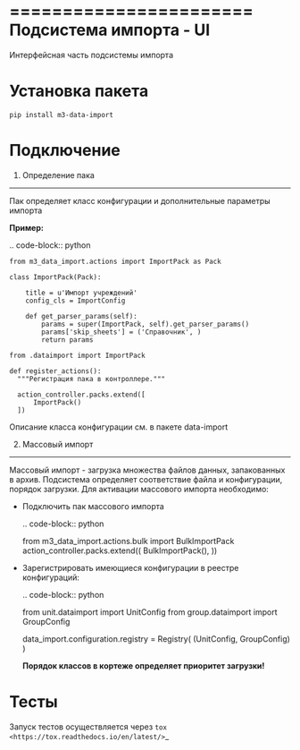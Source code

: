 =======================
Подсистема импорта - UI
=======================

Интерфейсная часть подсистемы импорта

Установка пакета
================

``pip install m3-data-import``

Подключение
===========


1. Определение пака
*******************
Пак определяет класс конфигурации и дополнительные параметры импорта

**Пример:**

.. code-block:: python

    from m3_data_import.actions import ImportPack as Pack

    class ImportPack(Pack):

        title = u'Импорт учреждений'
        config_cls = ImportConfig

        def get_parser_params(self):
            params = super(ImportPack, self).get_parser_params()
            params['skip_sheets'] = ('Справочник', )
            return params

    from .dataimport import ImportPack

    def register_actions():
      """Регистрация пака в контроллере."""

      action_controller.packs.extend([
          ImportPack()
      ])


Описание класса конфигурации см. в пакете data-import

2. Массовый импорт
******************

Массовый импорт - загрузка множества файлов данных, запакованных в архив. Подсистема определяет соответствие файла и конфигурации, порядок загрузки. Для активации массового импорта необходимо:

- Подключить пак массового импорта

  .. code-block:: python

    from m3_data_import.actions.bulk import BulkImportPack
    action_controller.packs.extend((
        BulkImportPack(),
    ))

- Зарегистрировать имеющиеся конфигурации в реестре конфигураций:

  .. code-block:: python

    from unit.dataimport import UnitConfig
    from group.dataimport import GroupConfig

    data_import.configuration.registry = Registry(
      (UnitConfig, GroupConfig)
    )

  **Порядок классов в кортеже определяет приоритет загрузки!**

Тесты
=====

Запуск тестов осуществляется через `tox <https://tox.readthedocs.io/en/latest/>`_
